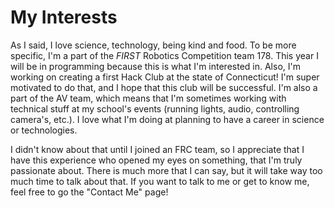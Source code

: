 <link rel="stylesheet" type="text/css" href="/myinterests/myinterests.css">

# My Interests

As I said, I love science, technology, being kind and food. To be more specific, I'm a part of the _FIRST_ Robotics Competition team 178. This year I will be in programming because this is what I'm interested in. Also, I'm working on creating a first Hack Club at the state of Connecticut! I'm super motivated to do that, and I hope that this club will be successful. I'm also a part of the AV team, which means that I'm sometimes working with technical stuff at my school's events (running lights, audio, controlling camera's, etc.). I love what I'm doing at planning to have a career in science or technologies.

I didn't know about that until I joined an FRC team, so I appreciate that I have this experience who opened my eyes on something, that I'm truly passionate about. There is much more that I can say, but it will take way too much time to talk about that. If you want to talk to me or get to know me, feel free to go the "Contact Me" page! 

<!--I want to add a slideshow of pictures of me here-->
